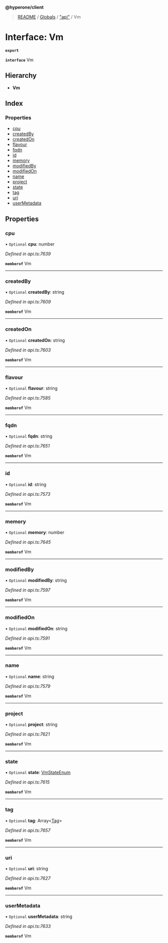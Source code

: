 **@hyperone/client**

> [README](../README.md) / [Globals](../globals.md) / ["api"](../modules/_api_.md) / Vm

# Interface: Vm

**`export`** 

**`interface`** Vm

## Hierarchy

* **Vm**

## Index

### Properties

* [cpu](_api_.vm.md#cpu)
* [createdBy](_api_.vm.md#createdby)
* [createdOn](_api_.vm.md#createdon)
* [flavour](_api_.vm.md#flavour)
* [fqdn](_api_.vm.md#fqdn)
* [id](_api_.vm.md#id)
* [memory](_api_.vm.md#memory)
* [modifiedBy](_api_.vm.md#modifiedby)
* [modifiedOn](_api_.vm.md#modifiedon)
* [name](_api_.vm.md#name)
* [project](_api_.vm.md#project)
* [state](_api_.vm.md#state)
* [tag](_api_.vm.md#tag)
* [uri](_api_.vm.md#uri)
* [userMetadata](_api_.vm.md#usermetadata)

## Properties

### cpu

• `Optional` **cpu**: number

*Defined in api.ts:7639*

**`memberof`** Vm

___

### createdBy

• `Optional` **createdBy**: string

*Defined in api.ts:7609*

**`memberof`** Vm

___

### createdOn

• `Optional` **createdOn**: string

*Defined in api.ts:7603*

**`memberof`** Vm

___

### flavour

• `Optional` **flavour**: string

*Defined in api.ts:7585*

**`memberof`** Vm

___

### fqdn

• `Optional` **fqdn**: string

*Defined in api.ts:7651*

**`memberof`** Vm

___

### id

• `Optional` **id**: string

*Defined in api.ts:7573*

**`memberof`** Vm

___

### memory

• `Optional` **memory**: number

*Defined in api.ts:7645*

**`memberof`** Vm

___

### modifiedBy

• `Optional` **modifiedBy**: string

*Defined in api.ts:7597*

**`memberof`** Vm

___

### modifiedOn

• `Optional` **modifiedOn**: string

*Defined in api.ts:7591*

**`memberof`** Vm

___

### name

• `Optional` **name**: string

*Defined in api.ts:7579*

**`memberof`** Vm

___

### project

• `Optional` **project**: string

*Defined in api.ts:7621*

**`memberof`** Vm

___

### state

• `Optional` **state**: [VmStateEnum](../enums/_api_.vmstateenum.md)

*Defined in api.ts:7615*

**`memberof`** Vm

___

### tag

• `Optional` **tag**: Array\<[Tag](_api_.tag.md)>

*Defined in api.ts:7657*

**`memberof`** Vm

___

### uri

• `Optional` **uri**: string

*Defined in api.ts:7627*

**`memberof`** Vm

___

### userMetadata

• `Optional` **userMetadata**: string

*Defined in api.ts:7633*

**`memberof`** Vm
